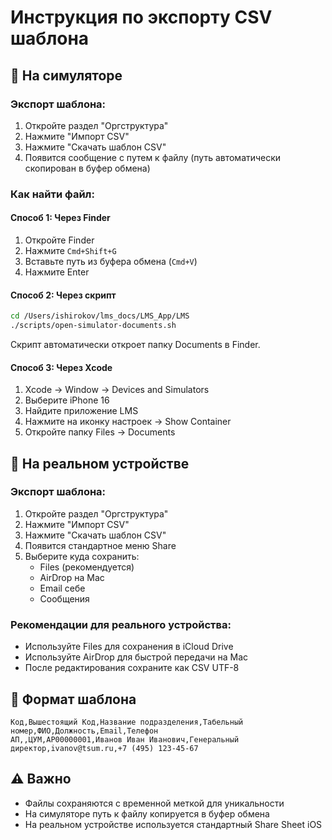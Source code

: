 # Инструкция по экспорту CSV шаблона

## 📱 На симуляторе

### Экспорт шаблона:
1. Откройте раздел "Оргструктура"
2. Нажмите "Импорт CSV"
3. Нажмите "Скачать шаблон CSV"
4. Появится сообщение с путем к файлу (путь автоматически скопирован в буфер обмена)

### Как найти файл:

#### Способ 1: Через Finder
1. Откройте Finder
2. Нажмите `Cmd+Shift+G`
3. Вставьте путь из буфера обмена (`Cmd+V`)
4. Нажмите Enter

#### Способ 2: Через скрипт
```bash
cd /Users/ishirokov/lms_docs/LMS_App/LMS
./scripts/open-simulator-documents.sh
```
Скрипт автоматически откроет папку Documents в Finder.

#### Способ 3: Через Xcode
1. Xcode → Window → Devices and Simulators
2. Выберите iPhone 16
3. Найдите приложение LMS
4. Нажмите на иконку настроек → Show Container
5. Откройте папку Files → Documents

## 📱 На реальном устройстве

### Экспорт шаблона:
1. Откройте раздел "Оргструктура"
2. Нажмите "Импорт CSV"
3. Нажмите "Скачать шаблон CSV"
4. Появится стандартное меню Share
5. Выберите куда сохранить:
   - Files (рекомендуется)
   - AirDrop на Mac
   - Email себе
   - Сообщения

### Рекомендации для реального устройства:
- Используйте Files для сохранения в iCloud Drive
- Используйте AirDrop для быстрой передачи на Mac
- После редактирования сохраните как CSV UTF-8

## 📄 Формат шаблона

```csv
Код,Вышестоящий Код,Название подразделения,Табельный номер,ФИО,Должность,Email,Телефон
АП,,ЦУМ,АР00000001,Иванов Иван Иванович,Генеральный директор,ivanov@tsum.ru,+7 (495) 123-45-67
```

## ⚠️ Важно
- Файлы сохраняются с временной меткой для уникальности
- На симуляторе путь к файлу копируется в буфер обмена
- На реальном устройстве используется стандартный Share Sheet iOS 